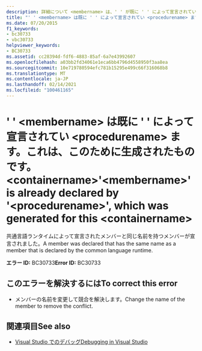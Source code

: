 ```yaml
---
description: 詳細について <membername> は、' ' が既に ' ' によって宣言されています。 <procedurename> これは、このために生成されたものです。 <containername>
title: "' ' <membername> は既に ' ' によって宣言されてい <procedurename> ます。これは、このために生成されたものです。 <containername>"
ms.date: 07/20/2015
f1_keywords:
- bc30733
- vbc30733
helpviewer_keywords:
- BC30733
ms.assetid: cc28394d-fdf6-4883-85af-6a7e43992607
ms.openlocfilehash: a03bb2fd34061e1eca6bb4796d4558950f3aa8ea
ms.sourcegitcommit: 10e719780594efc781b15295e499c66f316068b8
ms.translationtype: MT
ms.contentlocale: ja-JP
ms.lasthandoff: 02/14/2021
ms.locfileid: "100461165"
---
```

# <a name="membername-is-already-declared-by-procedurename-which-was-generated-for-this-containername"></a><span data-ttu-id="8c90c-103">' ' \<membername> は既に ' ' によって宣言されてい \<procedurename> ます。これは、このために生成されたものです。 \<containername></span><span class="sxs-lookup"><span data-stu-id="8c90c-103">'\<membername>' is already declared by '\<procedurename>', which was generated for this \<containername></span></span>

<span data-ttu-id="8c90c-104">共通言語ランタイムによって宣言されたメンバーと同じ名前を持つメンバーが宣言されました。</span><span class="sxs-lookup"><span data-stu-id="8c90c-104">A member was declared that has the same name as a member that is declared by the common language runtime.</span></span>

<span data-ttu-id="8c90c-105">**エラー ID:** BC30733</span><span class="sxs-lookup"><span data-stu-id="8c90c-105">**Error ID:** BC30733</span></span>

## <a name="to-correct-this-error"></a><span data-ttu-id="8c90c-106">このエラーを解決するには</span><span class="sxs-lookup"><span data-stu-id="8c90c-106">To correct this error</span></span>

- <span data-ttu-id="8c90c-107">メンバーの名前を変更して競合を解決します。</span><span class="sxs-lookup"><span data-stu-id="8c90c-107">Change the name of the member to remove the conflict.</span></span>

## <a name="see-also"></a><span data-ttu-id="8c90c-108">関連項目</span><span class="sxs-lookup"><span data-stu-id="8c90c-108">See also</span></span>

- [<span data-ttu-id="8c90c-109">Visual Studio でのデバッグ</span><span class="sxs-lookup"><span data-stu-id="8c90c-109">Debugging in Visual Studio</span></span>](/visualstudio/debugger/debugger-feature-tour)
